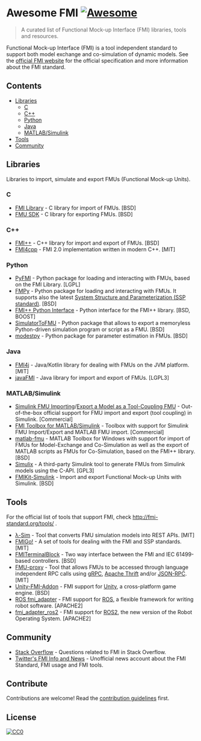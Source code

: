 # Awesome FMI [![Awesome](https://cdn.rawgit.com/sindresorhus/awesome/d7305f38d29fed78fa85652e3a63e154dd8e8829/media/badge.svg)](https://github.com/sindresorhus/awesome)

> A curated list of Functional Mock-up Interface (FMI) libraries, tools and resources.

Functional Mock-up Interface (FMI) is a tool independent standard to support both model exchange and co-simulation of dynamic models.
See the [official FMI website](http://fmi-standard.org/) for the official specification and more information about the FMI standard.

## Contents

- [Libraries](#section)
  - [C](#c)
  - [C++](#c-1)
  - [Python](#python)
  - [Java](#java)
  - [MATLAB/Simulink](#matlabsimulink)
- [Tools](#tools) 
- [Community](#community)


## Libraries

Libraries to import, simulate and export FMUs (Functional Mock-up Units). 

### C 
- [FMI Library](http://jmodelica.org/FMILibrary) - C library for import of FMUs. [BSD] 
- [FMU SDK](https://www.qtronic.de/en/fmusdk.html) - C library for exporting FMUs. [BSD]

### C++
- [FMI++](https://sourceforge.net/projects/fmipp/) - C++ library for import and export of FMUs. [BSD]
- [FMI4cpp](https://github.com/SFI-Mechatronics/FMI4cpp) - FMI 2.0 implementation written in modern C++. [MIT]

### Python
- [PyFMI](http://www.pyfmi.org/) - Python package for loading and interacting with FMUs, based on the FMI Library. [LGPL]
- [FMPy](https://github.com/CATIA-Systems/FMPy) - Python package for loading and interacting with FMUs. It supports also the latest [System Structure and Parameterization (SSP standard)](https://www.modelica.org/projects). [BSD]
- [FMI++ Python Interface](https://pypi.python.org/pypi/fmipp) - Python interface for the FMI++ library. [BSD, BOOST]
- [SimulatorToFMU](https://github.com/LBNL-ETA/SimulatorToFMU) - Python package that allows to export a memoryless Python-driven simulation program or script as a FMU. [BSD]
- [modestpy](https://github.com/sdu-cfei/modest-py) - Python package for parameter estimation in FMUs. [BSD]

### Java
- [FMI4j](https://github.com/NTNU-IHB/FMI4j) - Java/Kotlin library for dealing with FMUs on the JVM platform. [MIT]
- [javaFMI](https://bitbucket.org/siani/javafmi) - Java library for import and export of FMUs. [LGPL3]

### MATLAB/Simulink
- [Simulink FMU Importing](https://mathworks.com/help/simulink/in-product-solutions.html)/[Export a Model as a Tool-Coupling FMU](https://mathworks.com/help/simulink/ug/_mw_54e936ec-2fa7-4418-be70-d99c8f91d2bd.html) - Out-of-the-box official support for FMU import and export (tool coupling) in Simulink. [Commercial]
- [FMI Toolbox for MATLAB/Simulink](https://www.modelon.com/products-services/modelon-deployment-suite/fmi-toolbox/) - Toolbox with support for Simulink FMU Import/Export and MATLAB FMU import. [Commercial]
- [matlab-fmu](https://sourceforge.net/projects/matlab-fmu/) - MATLAB Toolbox for Windows with support for import of FMUs for Model-Exchange and Co-Simulation as well as the export of MATLAB scripts as FMUs for Co-Simulation, based on the FMI++ library. [BSD]
- [Simulix](https://github.com/Kvixen/Simulix) - A third-party Simulink tool to generate FMUs from Simulink models using the C-API. [GPL3]
- [FMIKit-Simulink](https://github.com/CATIA-Systems/FMIKit-Simulink) - Import and export Functional Mock-up Units with Simulink. [BSD]



## Tools 
For the official list of tools that support FMI, check http://fmi-standard.org/tools/ . 

- [λ-Sim](https://github.com/mbonvini/LambdaSim) - Tool that converts FMU simulation models into REST APIs. [MIT]
- [FMIGo!](http://www.fmigo.net/) - A set of tools for dealing with the FMI and SSP standards. [MIT]
- [FMITerminalBlock](https://github.com/AIT-IES/FMITerminalBlock) -  Two way interface between the FMI and IEC 61499-based controllers. [BSD]
- [FMU-proxy](https://github.com/NTNU-IHB/FMU-proxy/) - Tool that allows FMUs to be accessed through language independent RPC calls using [gRPC](https://grpc.io/), [Apache Thrift](https://thrift.apache.org/) and/or [JSON-RPC](http://www.jsonrpc.org/specification). [MIT]
- [Unity-FMI-Addon](https://github.com/CATIA-Systems/Unity-FMI-Addon) - FMI support for [Unity](https://unity3d.com/), a cross-platform game engine. [BSD]
- [ROS fmi_adapter](https://github.com/boschresearch/fmi_adapter) - FMI support for [ROS](http://www.ros.org/), a flexible framework for writing robot software. [APACHE2]
- [fmi_adapter_ros2](https://github.com/boschresearch/fmi_adapter_ros2) - FMI support for [ROS2](https://index.ros.org/doc/ros2/), the new version of the Robot Operating System. [APACHE2]

## Community
- [Stack Overflow](https://stackoverflow.com/tags/fmi) - Questions related to FMI in Stack Overflow. 
- [Twitter's FMI Info and News](https://twitter.com/fmi_info) - Unofficial news account about the FMI Standard, FMI usage and FMI tools.


## Contribute

Contributions are welcome! Read the [contribution guidelines](CONTRIBUTING.md) first.


## License

[![CC0](http://mirrors.creativecommons.org/presskit/buttons/88x31/svg/cc-zero.svg)](http://creativecommons.org/publicdomain/zero/1.0)
